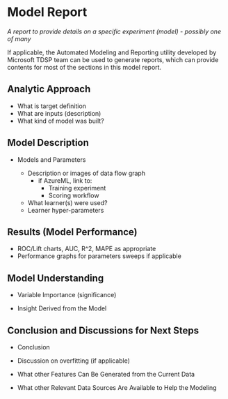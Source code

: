 # Model Report
_A report to provide details on a specific experiment (model) - possibly one of many_

If applicable, the Automated Modeling and Reporting utility developed by Microsoft TDSP team can be used to generate reports, which can provide contents for most of the sections in this model report. 
## Analytic Approach
* What is target definition
* What are inputs (description)
* What kind of model was built?

## Model Description

* Models and Parameters

	* Description or images of data flow graph
  		* if AzureML, link to:
    		* Training experiment
    		* Scoring workflow
	* What learner(s) were used?
	* Learner hyper-parameters


## Results (Model Performance)
* ROC/Lift charts, AUC, R^2, MAPE as appropriate
* Performance graphs for parameters sweeps if applicable

## Model Understanding

* Variable Importance (significance)

* Insight Derived from the Model



## Conclusion and Discussions for Next Steps

* Conclusion

* Discussion on overfitting (if applicable)

* What other Features Can Be Generated from the Current Data

* What other Relevant Data Sources Are Available to Help the Modeling
